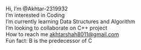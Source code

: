 Hi, I’m @Akhtar-2319932
<br>
I’m interested in Coding
<br>
I’m currently learning Data Structures and Algorithm
<br>
I’m looking to collaborate on C++ project
<br>
How to reach me akhtarshah8011@gmail.com 
<br>
Fun fact: B is the predecessor of C

<!---
Akhtar-2319932/Akhtar-2319932 is a ✨ special ✨ repository because its `README.md` (this file) appears on your GitHub profile.
You can click the Preview link to take a look at your changes.
--->
